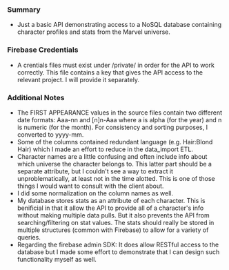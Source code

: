 ### Summary
* Just a basic API demonstrating access to a NoSQL database containing character profiles and stats from the Marvel universe.

### Firebase Credentials
* A crentials files must exist under /private/<filename> in order for the API to work correctly. This file contains a key that gives the API access to the relevant project. I will provide it separately.

### Additional Notes
* The FIRST APPEARANCE values in the source files contain two different date formats: Aaa-nn and [n]n-Aaa where a is alpha (for the year) and n is numeric (for the month). For consistency and sorting purposes, I converted to yyyy-mm.
* Some of the columns contained redundant language (e.g. Hair:Blond Hair) which I made an effort to reduce in the data_import ETL.
* Character names are a little confusing and often include info about which universe the character belongs to. This latter part should be a separate attribute, but I couldn't see a way to extract it unproblematically, at least not in the time alotted. This is one of those things I would want to consult with the client about.
* I did some normalization on the column names as well.
* My database stores stats as an attribute of each character. This is benificial in that it allow the API to provide all of a character's info without making multiple data pulls. But it also prevents the API from searching/filtering on stat values. The stats should really be stored in multiple structures (common with Firebase) to allow for a variety of queries.
* Regarding the firebase admin SDK: It does allow RESTful access to the database but I made some effort to demonstrate that I can design such functionality myself as well.